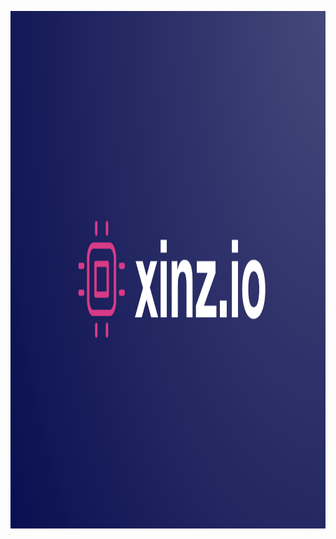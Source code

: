 <p align="center">
    <img src="images/xinzio.png" alt="xinz.io logo" width="1266" height="828">
</p>
